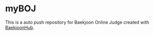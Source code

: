 # myBOJ
This is a auto push repository for Baekjoon Online Judge created with [BaekjoonHub](https://github.com/BaekjoonHub/BaekjoonHub).

